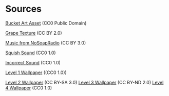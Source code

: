 Sources
======

[Bucket Art Asset](https://pixabay.com/en/bucket-water-tub-container-pail-159476/) (CC0 Public Domain)

[Grape Texture](https://www.flickr.com/photos/martisimas/6082298090) (CC BY 2.0)

[Music from NoSoapRadio](http://dreade.com/nosoap/) (CC BY 3.0)

[Squish Sound](https://freesound.org/people/HonorHunter/sounds/271666/) (CC0 1.0)

[Incorrect Sound](https://freesound.org/people/themusicalnomad/sounds/253886/) (CC0 1.0)


[Level 1 Wallpaper](http://www.public-domain-image.com/free-images/wallpapers/green-wallpaper/attachment/green-wallpaper) ((CC0 1.0))

[Level 2 Wallpaper](https://en.wikipedia.org/wiki/Silent_Valley_National_Park#/media/File:FOREST_BY_NIHAL_JABIN.jpg) (CC BY-SA 3.0)
[Level 3 Wallpaper](https://www.flickr.com/photos/imageme/3189274533) (CC BY-ND 2.0)
[Level 4 Wallpaper](https://www.pexels.com/photo/food-healthy-man-person-5122/) (CC0 1.0)